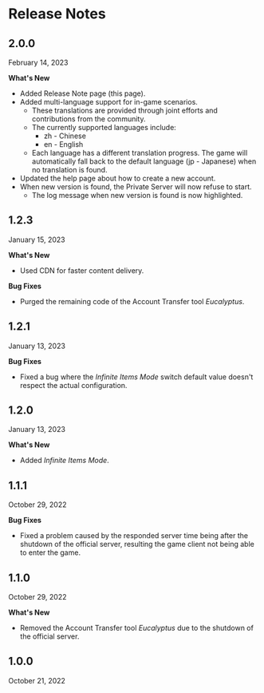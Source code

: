 # Release Notes

## 2.0.0

February 14, 2023

**What's New**

* Added Release Note page (this page).
* Added multi-language support for in-game scenarios.
    * These translations are provided through joint efforts and contributions from the community.
    * The currently supported languages include:
        * zh - Chinese
        * en - English
    * Each language has a different translation progress. The game will automatically fall back to the default language (jp - Japanese) when no translation is found.
* Updated the help page about how to create a new account.
* When new version is found, the Private Server will now refuse to start.
    * The log message when new version is found is now highlighted.

## 1.2.3

January 15, 2023

**What's New**

* Used CDN for faster content delivery.

**Bug Fixes**

* Purged the remaining code of the Account Transfer tool *Eucalyptus*.

## 1.2.1

January 13, 2023

**Bug Fixes**

* Fixed a bug where the *Infinite Items Mode* switch default value doesn't respect the actual configuration.

## 1.2.0

January 13, 2023

**What's New**

* Added *Infinite Items Mode*.

## 1.1.1

October 29, 2022

**Bug Fixes**

* Fixed a problem caused by the responded server time being after the shutdown of the official server, resulting the game client not being able to enter the game.

## 1.1.0

October 29, 2022

**What's New**

* Removed the Account Transfer tool *Eucalyptus* due to the shutdown of the official server.

## 1.0.0

October 21, 2022
